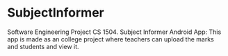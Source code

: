 # SubjectInformer
Software Engineering Project CS 1504.
Subject Informer Android App:
This app is made as an college project where teachers can upload the marks and students and view it.
